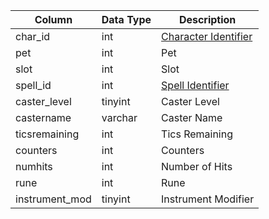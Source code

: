 | Column         | Data Type | Description                               |
| -------------- | --------- | ----------------------------------------- |
| char_id        | int       | [Character Identifier](character_data.md) |
| pet            | int       | Pet                                       |
| slot           | int       | Slot                                      |
| spell_id       | int       | [Spell Identifier](spells_new.md)         |
| caster_level   | tinyint   | Caster Level                              |
| castername     | varchar   | Caster Name                               |
| ticsremaining  | int       | Tics Remaining                            |
| counters       | int       | Counters                                  |
| numhits        | int       | Number of Hits                            |
| rune           | int       | Rune                                      |
| instrument_mod | tinyint   | Instrument Modifier                       |